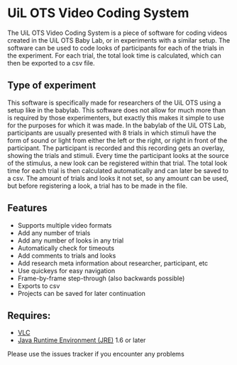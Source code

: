 # UiL OTS Video Coding System
The UiL OTS Video Coding System is a piece of software for coding videos created in the UiL OTS Baby Lab, or in experiments with a similar setup. The software can be used to code looks of participants for each of the trials in the experiment. For each trial, the total look time is calculated, which can then be exported to a csv file.

## Type of experiment
This software is specifically made for researchers of the UiL OTS using a setup like in the babylab. This software does not allow for much more than is required by those experimenters, but exactly this makes it simple to use for the purposes for which it was made. 
In the babylab of the UiL OTS Lab, participants are usually presented with 8 trials in which stimuli have the form of sound or light from either the left or the right, or right in front of the participant. The participant is recorded and this recording gets an overlay, showing the trials and stimuli. 
Every time the participant looks at the source of the stimulus, a new look can be registered within that trial. The total look time for each trial is then calculated automatically and can later be saved to a csv.
The amount of trials and looks it not set, so any amount can be used, but before registering a look, a trial has to be made in the file.

## Features
* Supports multiple video formats
* Add any number of trials
* Add any number of looks in any trial
* Automatically check for timeouts
* Add comments to trials and looks
* Add research meta information about researcher, participant, etc
* Use quickeys for easy navigation
* Frame-by-frame step-through (also backwards possible)
* Exports to csv
* Projects can be saved for later continuation

## Requires:
 * [VLC](http://www.videolan.org/vlc/)
 * [Java Runtime Environment (JRE)](https://www.java.com/en/download/) 1.6 or later

Please use the issues tracker if you encounter any problems


